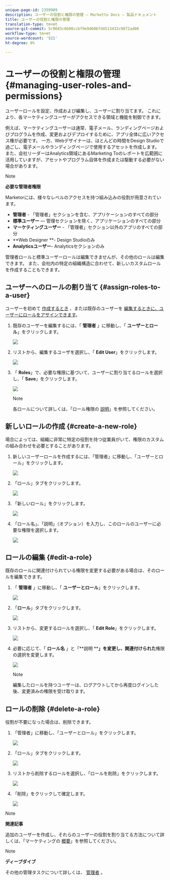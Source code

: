 ```yaml
---
unique-page-id: 2359909
description: ユーザーの役割と権限の管理 — Marketto Docs — 製品ドキュメント
title: ユーザーの役割と権限の管理
translation-type: tm+mt
source-git-commit: 5c9683c6b00ccbf9e9d606fd4513432c9872ad00
workflow-type: tm+mt
source-wordcount: '521'
ht-degree: 0%

---
```



# ユーザーの役割と権限の管理 {#managing-user-roles-and-permissions}

ユーザーロールを設定、作成および編集し、ユーザーに割り当てます。 これにより、各マーケティングユーザーがアクセスできる領域と機能を制御できます。

例えば、マーケティングユーザーは通常、電子メール、ランディングページおよびプログラムを作成、変更およびデプロイするために、アプリ全体に広いアクセス権が必要です。 一方、Webデザイナーは、ほとんどの時間をDesign Studioで過ごし、電子メールやランディングページで使用するアセットを作成します。 また、会社リーダーはAnalytics領域にあるMarketing Toのレポートを広範囲に活用していますが、アセットやプログラム自体を作成または駆動する必要がない場合があります。

>[!NOTE]
>
>**必要な管理者権限**

Marketorには、様々なレベルのアクセスを持つ組み込みの役割が用意されています。

* **管理者** - 「管理者」セクションを含む、アプリケーションのすべての部分
* **標準ユーザー** — 管理セクションを除く、アプリケーションのすべての部分
* **マーケティングユーザー** - 「管理者」セクション以外のアプリのすべての部分
* **Web Designer **- Design Studioのみ
* **Analyticsユーザー**- Analyticsセクションのみ

管理者ロールと標準ユーザーロールは編集できませんが、その他のロールは編集できます。 また、会社内の特定の組織構造に合わせて、新しいカスタムロールを作成することもできます。

## ユーザーへのロールの割り当て {#assign-roles-to-a-user}

ユーザーを初めて [作成するとき](http://docs.marketo.com/display/DOCS/Create%2C+Delete%2C+Edit+and+Change+a+User+Role) 、または既存のユーザーを [編集するときに、ユーザーにロールをアサインできます](managing-marketo-users.md)。

1. 既存のユーザーを編集するには、「 **管理者** 」に移動し、「 **ユーザーとロール**」をクリックします。

   ![](assets/image2014-9-9-18-3a7-3a32.png)

1. リストから、編集するユーザを選択し、「 **Edit User**」をクリックします。

   ![](assets/image2014-9-9-18-3a7-3a42.png)

1. 「 **Roles**」で、必要な権限に基づいて、ユーザーに割り当てるロールを選択し、「 **Save**」をクリックします。

   ![](assets/image2014-9-9-18-3a7-3a57.png)

   >[!NOTE]
   >
   >各ロールについて詳しくは、「ロール権限の [説明](managing-user-roles-and-permissions/descriptions-of-role-permissions.md)」を参照してください。

## 新しいロールの作成 {#create-a-new-role}

場合によっては、組織に非常に特定の役割を持つ従業員がいて、権限のカスタムの組み合わせを必要とすることがあります。

1. 新しいユーザーロールを作成するには、「管理者」に移動し、「ユーザーとロール」をクリックします。

   ![](assets/image2014-9-9-18-3a8-3a12.png)

1. 「ロール」タブをクリックします。

   ![](assets/image2014-9-9-18-3a8-3a22.png)

1. 「新しいロール」をクリックします。

   ![](assets/image2014-9-9-18-3a8-3a38.png)

1. 「ロール名」、「説明」（オプション）を入力し、このロールのユーザーに必要な権限を選択します。

   ![](assets/image2014-9-9-18-3a9-3a3.png)

## ロールの編集 {#edit-a-role}

既存のロールに関連付けられている権限を変更する必要がある場合は、そのロールを編集できます。

1. 「 **管理者** 」に移動し、「 **ユーザーとロール**」をクリックします。

   ![](assets/image2014-9-9-18-3a9-3a15.png)

1. 「**ロール**」タブをクリックします。

   ![](assets/image2014-9-9-18-3a9-3a26.png)

1. リストから、変更するロールを選択し、「 **Edit Role**」をクリックします。

   ![](assets/image2014-9-9-18-3a9-3a40.png)

1. 必要に応じて、「 **ロール名** 」と「**説明 ****」を変更し、関連付けられた**&#x200B;権限の選択を変更します。

   ![](assets/image2014-9-9-18-3a10-3a3.png)

   >[!NOTE]
   >
   >編集したロールを持つユーザーは、ログアウトしてから再度ログインした後、変更済みの権限を受け取ります。

## ロールの削除 {#delete-a-role}

役割が不要になった場合は、削除できます。

1. 「管理者」に移動し、「ユーザーとロール」をクリックします。

   ![](assets/image2014-9-9-18-3a10-3a15.png)

1. 「ロール」タブをクリックします。

   ![](assets/image2014-9-9-18-3a10-3a27.png)

1. リストから削除するロールを選択し、「ロールを削除」をクリックします。

   ![](assets/image2014-9-9-18-3a10-3a39.png)

1. 「削除」をクリックして確定します。

   ![](assets/image2014-9-9-18-3a10-3a50.png)

>[!NOTE]
>
>**関連記事**
>
>追加のユーザーを作成し、それらのユーザーの役割を割り当てる方法について詳しくは、「マーケティングの [概要](../../../getting-started.md)」を参照してください。

>[!NOTE]
>
>**ディープダイブ**
>
>その他の管理タスクについて詳しくは、 [管理者](http://docs.marketo.com/display/docs/administration) 。
